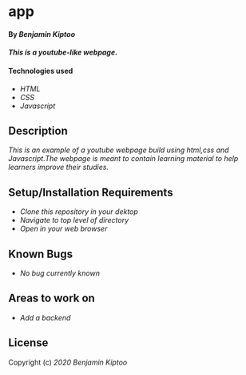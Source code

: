 # app

#### By _**Benjamin Kiptoo**_

#### _This is a youtube-like webpage._

#### Technologies used

* _HTML_
* _CSS_
* _Javascript_

## Description

_This is an example of a youtube webpage build using html,css and Javascript.The webpage is meant to contain learning material to help learners improve their studies._

## Setup/Installation Requirements

* _Clone this repository in your dektop_
*  _Navigate to top level of directory_
* _Open in your web browser_

## Known Bugs

* _No bug currently known_

##  Areas to work on

* _Add a backend_

## License

Copyright (c) _2020 Benjamin Kiptoo_
